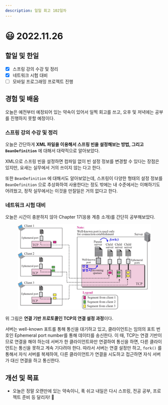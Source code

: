 ```yaml
---
description: 일일 회고 102일차
---
```


# 😃 2022.11.26

## 할일 및 한일&#x20;

* [x] 스프링 강의 수강 및 정리&#x20;
* [x] 네트워크 시험 대비&#x20;
* [ ] 모바일 프로그래밍 프로젝트 진행&#x20;

## 경험 및 배움&#x20;

오늘은 예전부터 예정되어 있는 약속이 있어서 일찍 회고를 쓰고, 오후 및 저녁에는 공부를 진행하지 못할 예정이다.

### 스프링 강의 수강 및 정리

오늘은 간단하게 **XML 파일을 이용해서 스프링 빈을 설정해보는 방법, 그리고 `BeanDefinition`** 에 대해서 대략적으로 알아보았다.

XML으로 스프링 빈을 설정하면 컴파일 없이 빈 설정 정보를 변경할 수 있다는 장점은 있지만, 요새는 실무에서 거의 쓰이지 않는 다고 한다.

또한 `BeanDefinition` 에 대해서도 알아보았는데, 스프링이 다양한 형태의 설정 정보를 `BeanDefinition` 으로 추상화하여 사용한다는 정도 밖에는 내 수준에서는 이해하기도 어려웠고, 정작 실무에서는 이것을 만질일은 거의 없다고 한다.

### 네트워크 시험 대비

오늘은 시간이 충분하지 않아 Chapter 17(응용 계층 소개)를 간단히 공부해보았다.

<figure><img src="../.gitbook/assets/image (5) (4) (1).png" alt=""><figcaption></figcaption></figure>

위 그림은 **연결 기반 프로토콜인 TCP의 연결 설정 과정**이다.

서버는 well-known 포트를 통해 통신을 대기하고 있고, 클라이언트는 임의의 포트 번호인 Ephemeral port number를 통해 데이터를 송신한다. 이 때, TCP는 연결 기반이 므로 연결을 해야 하는데 서버가 한 클라이언트와만 연결하여 통신을 하면, 다른 클라이언트는 통신을 못하고 계속 기다려야 한다. 따라서 서버는 연결 설정만 하고, `fork()` 를 통해서 자식 서버를 복제하여, 다른 클라이언트가 연결을 시도하고 접근하면 자식 서버가 대신 연결을 하고 통신한다.

## 개선 및 목표&#x20;

* 오늘은 정말 오랜만에 있는 약속이니, 푹 쉬고 내일은 다시 스프링, 전공 공부, 프로젝트 준비 등 달리자! 🤗&#x20;
